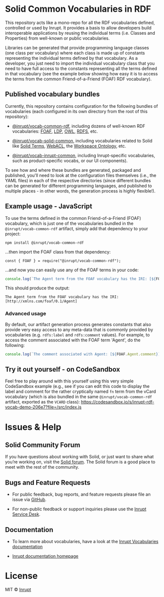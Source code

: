 # Solid Common Vocabularies in RDF

This repository acts like a mono-repo for all the RDF vocabularies defined,
controlled or used by Inrupt. It provides a basis to allow developers build
interoperable applications by reusing the individual terms (i.e. Classes and
Properties) from well-known or public vocabularies. 

Libraries can be generated that provide programming language classes (one class
per vocabulary) where each class is made up of constants representing the
individual terms defined by that vocabulary. As a developer, you just need to
import the individual vocabulary class that you need to have full access to
the constants representing all the terms defined in that vocabulary (see
the example below showing how easy it is to access the terms from the common
Friend-of-a-Friend (FOAF) RDF vocabulary).

## Published vocabulary bundles

Currently, this repository contains configuration for the following bundles of
vocabularies (each configured in its own directory from the root of this
repository):

 - [@inrupt/vocab-common-rdf](https://www.npmjs.com/package/@inrupt/vocab-common-rdf),
 including dozens of well-known RDF vocabularies: [FOAF](http://xmlns.com/foaf/spec/), 
 [LDP](http://www.w3.org/ns/ldp#), [OWL](http://www.w3.org/2002/07/owl#),
 [RDFS](http://www.w3.org/2000/01/rdf-schema#), etc.
 
 - [@inrupt/vocab-solid-common](https://www.npmjs.com/package/@inrupt/vocab-solid-common), 
 including vocabularies related to Solid like [Solid Terms](https://www.w3.org/ns/solid/terms), 
 [WebACL](http://www.w3.org/ns/auth/acl#), the [Workspace Ontology](http://www.w3.org/ns/pim/space), etc.
 
 - [@inrupt/vocab-inrupt-common](https://www.npmjs.com/package/@inrupt/vocab-inrupt-common), 
 including Inrupt-specific vocabularies, such as product-specific vocabs, or our
 UI components).

To see how and where these bundles are generated, packaged and published, you'll
need to look at the configuration files themselves (i.e., the YAML files) in each
of the respective directories (since different bundles can be generated for
different programming languages, and published to multiple places - in other words,
the generation process is highly flexible!).

## Example usage - JavaScript

To use the terms defined in the common Friend-of-a-Friend (FOAF) vocabulary,
which is just one of the vocabularies bundled in the `@inrupt/vocab-common-rdf`
artifact, simply add that dependency to your project:

```shell
npm install @inrupt/vocab-common-rdf
```

...then import the FOAF class from that dependency:
```
const { FOAF } = require("@inrupt/vocab-common-rdf");
```

...and now you can easily use any of the FOAF terms in your code:
```javascript
console.log(`The Agent term from the FOAF vocabulary has the IRI: [${FOAF.Agent}]`);
```

This should produce the output:
```shell
The Agent term from the FOAF vocabulary has the IRI: [http://xmlns.com/foaf/0.1/Agent]
```

### Advanced usage

By default, our artifact generation process generates constants that also provide
very easy access to any meta-data that is commonly provided by vocabularies (e.g.
`rdfs:label` and `rdfs:comment` values). For example, to access the comment
associated with the FOAF term 'Agent', do the following:

```javascript
console.log(`The comment associated with Agent: [${FOAF.Agent.comment}]`);
```

## Try it out yourself - on CodeSandbox

Feel free to play around with this yourself using this very simple CodeSandbox
example (e.g., see if you can edit this code to display the label and comment for
the rather cryptically named `fn` term from the vCard vocabulary (which is also
bundled in the same `@inrupt/vocab-common-rdf` artifact, exported as the `VCARD`
class): https://codesandbox.io/s/inrupt-rdf-vocab-demo-206e7?file=/src/index.js

# Issues & Help

## Solid Community Forum

If you have questions about working with Solid, or just want to share what
you’re working on, visit the [Solid forum](https://forum.solidproject.org/). The
Solid forum is a good place to meet with the rest of the community.

## Bugs and Feature Requests

- For public feedback, bug reports, and feature requests please file an issue
via [GitHub](https://github.com/inrupt/solid-vocab-common-rdf/issues/).

- For non-public feedback or support inquiries please use the
[Inrupt Service Desk](https://inrupt.atlassian.net/servicedesk).

## Documentation
- To learn more about vocabularies, have a look at the
[Inrupt Vocabularies documentation](https://solidproject.org/for-developers/apps/vocabularies)
 
- [Inrupt documentation homepage](https://docs.inrupt.com/)

# License

MIT © [Inrupt](https://inrupt.com)
